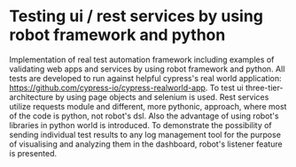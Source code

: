# Testing ui / rest services by using robot framework and python
Implementation of real test automation framework including examples of validating web apps and services by using robot framework and python. All tests are developed to run against helpful cypress's real world application: https://github.com/cypress-io/cypress-realworld-app. To test ui three-tier-architecture by using page objects and selenium is used. Rest services utilize requests module and different, more pythonic, approach, where most of the code is python, not robot's dsl. Also the advantage of using robot's libraries in python world is introduced. To demonstrate the possibility of sending individual test results to any log management tool for the purpose of visualising and analyzing them in the dashboard, robot's listener feature is presented.

